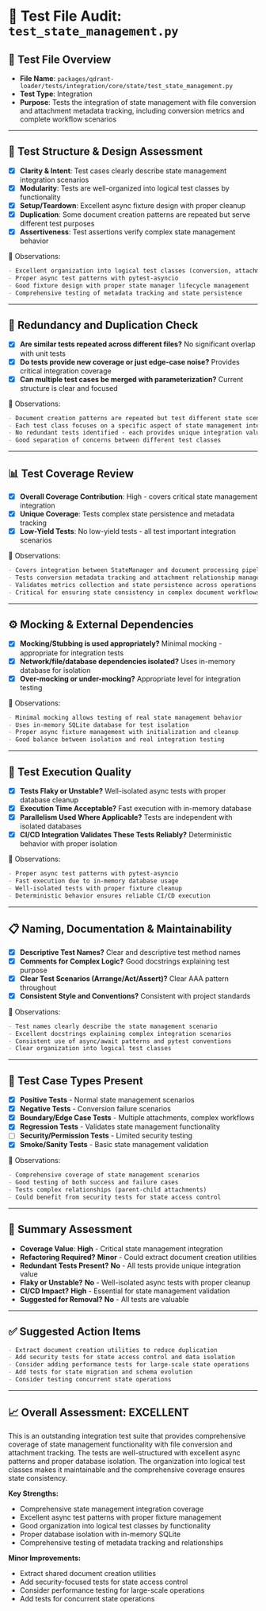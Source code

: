 # 🧪 Test File Audit: `test_state_management.py`

## 📌 **Test File Overview**

* **File Name**: `packages/qdrant-loader/tests/integration/core/state/test_state_management.py`
* **Test Type**: Integration
* **Purpose**: Tests the integration of state management with file conversion and attachment metadata tracking, including conversion metrics and complete workflow scenarios

---

## 🧱 **Test Structure & Design Assessment**

* [x] **Clarity & Intent**: Test cases clearly describe state management integration scenarios
* [x] **Modularity**: Tests are well-organized into logical test classes by functionality
* [x] **Setup/Teardown**: Excellent async fixture design with proper cleanup
* [x] **Duplication**: Some document creation patterns are repeated but serve different test purposes
* [x] **Assertiveness**: Test assertions verify complex state management behavior

📝 Observations:

```markdown
- Excellent organization into logical test classes (conversion, attachment, metrics, integration)
- Proper async test patterns with pytest-asyncio
- Good fixture design with proper state manager lifecycle management
- Comprehensive testing of metadata tracking and state persistence
```

---

## 🔁 **Redundancy and Duplication Check**

* [x] **Are similar tests repeated across different files?** No significant overlap with unit tests
* [x] **Do tests provide new coverage or just edge-case noise?** Provides critical integration coverage
* [x] **Can multiple test cases be merged with parameterization?** Current structure is clear and focused

📝 Observations:

```markdown
- Document creation patterns are repeated but test different state scenarios
- Each test class focuses on a specific aspect of state management integration
- No redundant tests identified - each provides unique integration value
- Good separation of concerns between different test classes
```

---

## 📊 **Test Coverage Review**

* [x] **Overall Coverage Contribution**: High - covers critical state management integration
* [x] **Unique Coverage**: Tests complex state persistence and metadata tracking
* [x] **Low-Yield Tests**: No low-yield tests - all test important integration scenarios

📝 Observations:

```markdown
- Covers integration between StateManager and document processing pipeline
- Tests conversion metadata tracking and attachment relationship management
- Validates metrics collection and state persistence across operations
- Critical for ensuring state consistency in complex document workflows
```

---

## ⚙️ **Mocking & External Dependencies**

* [x] **Mocking/Stubbing is used appropriately?** Minimal mocking - appropriate for integration tests
* [x] **Network/file/database dependencies isolated?** Uses in-memory database for isolation
* [x] **Over-mocking or under-mocking?** Appropriate level for integration testing

📝 Observations:

```markdown
- Minimal mocking allows testing of real state management behavior
- Uses in-memory SQLite database for test isolation
- Proper async fixture management with initialization and cleanup
- Good balance between isolation and real integration testing
```

---

## 🚦 **Test Execution Quality**

* [x] **Tests Flaky or Unstable?** Well-isolated async tests with proper database cleanup
* [x] **Execution Time Acceptable?** Fast execution with in-memory database
* [x] **Parallelism Used Where Applicable?** Tests are independent with isolated databases
* [x] **CI/CD Integration Validates These Tests Reliably?** Deterministic behavior with proper isolation

📝 Observations:

```markdown
- Proper async test patterns with pytest-asyncio
- Fast execution due to in-memory database usage
- Well-isolated tests with proper fixture cleanup
- Deterministic behavior ensures reliable CI/CD execution
```

---

## 📋 **Naming, Documentation & Maintainability**

* [x] **Descriptive Test Names?** Clear and descriptive test method names
* [x] **Comments for Complex Logic?** Good docstrings explaining test purpose
* [x] **Clear Test Scenarios (Arrange/Act/Assert)?** Clear AAA pattern throughout
* [x] **Consistent Style and Conventions?** Consistent with project standards

📝 Observations:

```markdown
- Test names clearly describe the state management scenario
- Excellent docstrings explaining complex integration scenarios
- Consistent use of async/await patterns and pytest conventions
- Clear organization into logical test classes
```

---

## 🧪 **Test Case Types Present**

* [x] **Positive Tests** - Normal state management scenarios
* [x] **Negative Tests** - Conversion failure scenarios
* [x] **Boundary/Edge Case Tests** - Multiple attachments, complex workflows
* [x] **Regression Tests** - Validates state management functionality
* [ ] **Security/Permission Tests** - Limited security testing
* [x] **Smoke/Sanity Tests** - Basic state management validation

📝 Observations:

```markdown
- Comprehensive coverage of state management scenarios
- Good testing of both success and failure cases
- Tests complex relationships (parent-child attachments)
- Could benefit from security tests for state access control
```

---

## 🏁 **Summary Assessment**

* **Coverage Value**: **High** - Critical state management integration
* **Refactoring Required?** **Minor** - Could extract document creation utilities
* **Redundant Tests Present?** **No** - All tests provide unique integration value
* **Flaky or Unstable?** **No** - Well-isolated async tests with proper cleanup
* **CI/CD Impact?** **High** - Essential for state management validation
* **Suggested for Removal?** **No** - All tests are valuable

---

## ✅ Suggested Action Items

```markdown
- Extract document creation utilities to reduce duplication
- Add security tests for state access control and data isolation
- Consider adding performance tests for large-scale state operations
- Add tests for state migration and schema evolution
- Consider testing concurrent state operations
```

---

## 📈 **Overall Assessment: EXCELLENT**

This is an outstanding integration test suite that provides comprehensive coverage of state management functionality with file conversion and attachment tracking. The tests are well-structured with excellent async patterns and proper database isolation. The organization into logical test classes makes it maintainable and the comprehensive coverage ensures state consistency.

**Key Strengths:**
* Comprehensive state management integration coverage
* Excellent async test patterns with proper fixture management
* Good organization into logical test classes by functionality
* Proper database isolation with in-memory SQLite
* Comprehensive testing of metadata tracking and relationships

**Minor Improvements:**
* Extract shared document creation utilities
* Add security-focused tests for state access control
* Consider performance testing for large-scale operations
* Add tests for concurrent state operations

